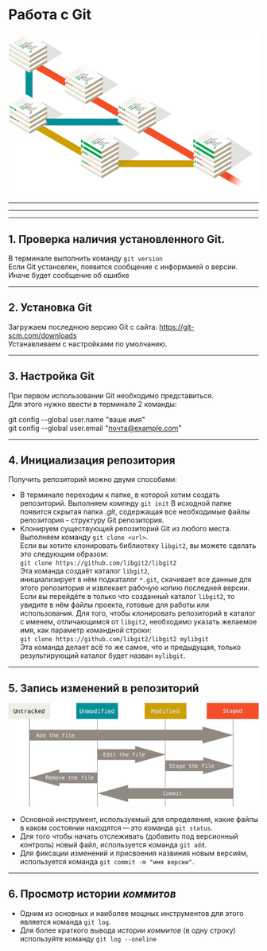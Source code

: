 Работа с Git
=============
![Git](logo.png)
___
___
___

## 1. Проверка наличия установленного Git.
В терминале выполнить команду `git version`   
Если Git установлен, появится сообщение с информаией о версии.   
Иначе будет сообщение об ошибке
___
## 2. Установка Git
Загружаем последнюю версию Git с сайта: https://git-scm.com/downloads   
Устанавливаем с настройками по умолчанию.
___
## 3. Настройка Git
При первом использовании Git необходимо представиться.    
Для этого нужно ввести в терминале 2 команды:

git config --global user.name "ваше имя"    
git config --global user.email "почта@example.com"
___
 ## 4. Инициализация репозитория
 Получить репозиторий можно двумя способами:
 * В терминале переходим к папке, в которой хотим создать репозиторий. Выполняем компнду `git init`
 В исходной папке появится скрытая папка *.git*, содержащая все необходимые файлы репозитория - структуру Git репозитория.
 * Клонируем существующий репозиторий Git из любого места.
 Выполняем команду `git clone <url>`.  
 Если вы хотите клонировать библиотеку `libgit2`, вы можете сделать это следующим образом:  
 `git clone https://github.com/libgit2/libgit2`   
 Эта команда создаёт каталог `libgit2`,  
 инициализирует в нём подкаталог `*.git`, скачивает все данные для этого репозитория и извлекает рабочую копию последней версии.    
 Если вы перейдёте в только что созданный каталог `libgit2`,   то увидите в нём файлы проекта, готовые для работы или использования. Для того, чтобы клонировать репозиторий в каталог с именем, отличающимся от `libgit2`, необходимо указать желаемое имя, как параметр командной строки:  
 `git clone https://github.com/libgit2/libgit2 mylibgit`   
 Эта команда делает всё то же самое, что и предыдущая, только результирующий каталог будет назван `mylibgit`.

___
## 5. Запись изменений в репозиторий
   
![схема](lifecycle.jpg)
- Основной инструмент, используемый для определения, какие файлы в каком состоянии находятся — это команда `git status`.
- Для того чтобы начать отслеживать (добавить под версионный контроль) новый файл, используется команда `git add`.   
- Для фиксации изменений и присвоения назвиния новым версиям, используется команда `git commit -m "имя версии"`.


___
## 6. Просмотр истории *коммитов*
+ Одним из основных и наиболее мощных инструментов для этого является команда `git log`.
+ Для более краткого вывода истории *коммитов* (в одну строку) используйте команду `git log --oneline`







